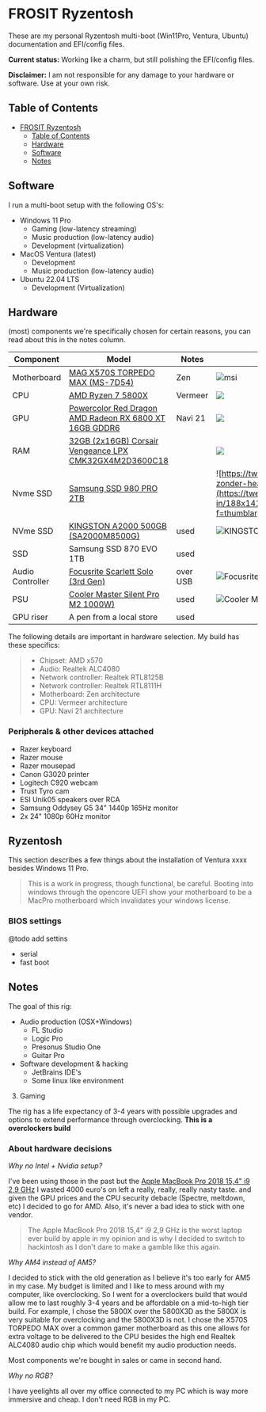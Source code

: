 FROSIT Ryzentosh
================

These are my personal Ryzentosh multi-boot (Win11Pro, Ventura, Ubuntu) documentation and EFI/config files.

__Current status:__ Working like a charm, but still polishing the EFI/config files.

__Disclaimer:__ I am not responsible for any damage to your hardware or software. Use at your own risk.

## Table of Contents

- [FROSIT Ryzentosh](#frosit-ryzentosh)
  - [Table of Contents](#table-of-contents)
  - [Hardware](#hardware)
  - [Software](#software)
  - [Notes](#notes)

## Software

I run a multi-boot setup with the following OS's:

* Windows 11 Pro
  * Gaming (low-latency streaming)
  * Music production (low-latency audio)
  * Development (virtualization)
* MacOS Ventura (latest)
  * Development
  * Music production (low-latency audio)
* Ubuntu 22.04 LTS
  * Development (Virtualization)

## Hardware

(most) components we're specifically chosen for certain reasons, you can read about this in the notes column.

| Component       | Model                                                                                                                                                                   | Notes    | image                                                                                                                                                                                                                                                                 |
|-----------------|-------------------------------------------------------------------------------------------------------------------------------------------------------------------------|----------|-----------------------------------------------------------------------------------------------------------------------------------------------------------------------------------------------------------------------------------------------------------------------|
| Motherboard     | [MAG X570S TORPEDO MAX (MS-7D54)](https://tweakers.net/pricewatch/1740288/msi-mag-x570s-torpedo-max/specificaties/)                                                     | Zen      | ![msi](https://tweakers.net/i/ifPBekDPA8PsPhawyJ9IliEs3lU=/fit-in/188x141/filters:strip_icc():fill(white):strip_exif()/i/2004600036.jpeg?f=thumblarge)                                                                                                                |
| CPU             | [AMD Ryzen 7 5800X](https://tweakers.net/processors/amd/ryzen-7-5800x_p1191294/vergelijken/)                                                                            | Vermeer  | ![](https://tweakers.net/i/Up6C156VlmECVIaS7ot9BC42DNw=/fit-in/188x141/filters:strip_icc():fill(white):strip_exif()/i/2003937724.jpeg?f=thumblarge)                                                                                                                   |
| GPU             | [Powercolor Red Dragon AMD Radeon RX 6800 XT 16GB GDDR6](https://tweakers.net/pricewatch/1672860/powercolor-red-dragon-amd-radeon-rx-6800-xt-16gb-gddr6/specificaties/) | Navi 21  | ![](https://tweakers.net/i/prx-aSM2AMl92jobuBbBJdBKYD0=/fit-in/188x141/filters:fill(white):strip_exif()/i/2004233906.png?f=thumblarge)                                                                                                                                |
| RAM             | [32GB (2x16GB) Corsair Vengeance LPX CMK32GX4M2D3600C18](https://tweakers.net/pricewatch/1489729/corsair-vengeance-lpx-cmk32gx4m2d3600c18/specificaties/)               |          | ![](https://tweakers.net/i/UhzlrfIkN-X18l9JrWu0PWjsO7E=/fit-in/188x141/filters:strip_icc():fill(white):strip_exif()/i/2003185743.jpeg?f=thumblarge)                                                                                                                   |
| Nvme SSD        | [Samsung SSD 980 PRO 2TB](https://tweakers.net/pricewatch/1648262/samsung-980-pro-zonder-heatsink-2tb.html)                                                             |          | ![https://tweakers.net/pricewatch/1648262/samsung-980-pro-zonder-heatsink-2tb.html](https://tweakers.net/i/nisR4Jc_3lCShuaqGRXI7S_UAmA=/fit-in/188x141/filters:strip_icc():fill(white):strip_exif()/i/2004129684.jpeg?f=thumblarge)                                   |
| NVme SSD        | [KINGSTON A2000 500GB (SA2000M8500G)](https://tweakers.net/pricewatch/1439056/kingston-a2000-500gb/specificaties/)                                                      | used     | ![[KINGSTON A2000 500GB (SA2000M8500G)](https://tweakers.net/pricewatch/1439056/kingston-a2000-500gb/specificaties/)](https://tweakers.net/i/WOoIwNV9Az52kha8iZY8zJ3WtGY=/fit-in/188x141/filters:strip_icc():fill(white):strip_exif()/i/2002979458.jpeg?f=thumblarge) |
| SSD             | Samsung SSD 870 EVO 1TB                                                                                                                                                 | used     |                                                                                                                                                                                                                                                                       |
| Audio Controller | [Focusrite Scarlett Solo (3rd Gen)](https://tweakers.net/pricewatch/1548680/focusrite-scarlett-solo-3rd-gen/specificaties/)                                             | over USB | ![Focusrite Scarlett Solo (3rd Gen)](https://tweakers.net/i/MEhtKKDI_ENoPgWWP0lbe7MRbmE=/fit-in/188x141/filters:fill(white):strip_exif()/i/2003551652.png?f=thumblarge/)                                                                                              |
| PSU             | [Cooler Master Silent Pro M2 1000W)](https://tweakers.net/pricewatch/303813/cooler-master-silent-pro-m2-1000w/specificaties/)                                           | used     | ![Cooler Master Silent Pro M2 1000W)](https://tweakers.net/i/zKeG4zjWBmkvNlA-BB3BkEe41yY=/fit-in/188x141/filters:strip_icc():fill(white):strip_exif()/i/1329227766.jpeg?f=thumblarge)                                                                                                                                        |
| GPU riser       | A pen from a local store                                                                                                                                                 | used     |                                                                                                                                                                                                                                                                       | 

The following details are important in hardware selection. My build has these specifics:

> * Chipset: AMD x570
> * Audio: Realtek ALC4080
> * Network controller: Realtek RTL8125B
> * Network controller: Realtek RTL8111H
> * Motherboard: Zen architecture
> * CPU: Vermeer architecture
> * GPU: Navi 21 architecture

### Peripherals & other devices attached

* Razer keyboard
* Razer mouse
* Razer mousepad
* Canon G3020 printer
* Logitech C920 webcam
* Trust Tyro cam
* ESI Unik05 speakers over RCA
* Samsung Oddysey G5 34" 1440p 165Hz monitor
* 2x 24" 1080p 60Hz monitor

## Ryzentosh

This section describes a few things about the installation of Ventura xxxx besides Windows 11 Pro.

> This is a work in progress, though functional, be careful.
> Booting into windows through the opencore UEFI show your motherboard to be a MacPro motherboard which invalidates your windows license.






### BIOS settings

@todo add settins

* serial
* fast boot




## Notes

The goal of this rig:

* Audio production (OSX+Windows)
  * FL Studio
  * Logic Pro
  * Presonus Studio One
  * Guitar Pro 
* Software development & hacking
  * JetBrains IDE's
  * Some linux like environment 
3. Gaming

The rig has a life expectancy of 3-4 years with possible upgrades and options to extend performance through overclocking. __This is a overclockers build__


### About hardware decisions

_Why no Intel + Nvidia setup?_

I've been using those in the past but the [Apple MacBook Pro 2018 15,4" i9 2,9 GHz](https://tweakers.net/pricewatch/1215465/apple-macbook-pro-2018-15-komma-4-inch-i9-2-komma-9-ghz-512gb-qwerty-spacegrijs/specificaties/) I wasted 4000 euro's on left a really, really, really nasty taste. and given the GPU prices and the CPU security debacle (Spectre, meltdown, etc) I decided to go for AMD. Also, it's never a bad idea to stick with one vendor.

> The Apple MacBook Pro 2018 15,4" i9 2,9 GHz is the worst laptop ever build by apple in my opinion and is why I decided to switch to hackintosh as I don't dare to make a gamble like this again.

_Why AM4 instead of AM5?_

I decided to stick with the old generation as I believe it's too early for AM5 in my case. My budget is limited and I like to mess around with my computer, like overclocking.
So I went for a overclockers build that would allow me to last roughly 3-4 years and be affordable on a mid-to-high tier build.
For example, I chose the 5800X over the 5800X3D as the 5800X is very suitable for overclocking and the 5800X3D is not.
I chose the X570S TORPEDO MAX over a common gamer motherboard as this one allows for extra voltage to be delivered to the CPU besides the high end Realtek ALC4080 audio chip which would benefit my audio production needs.

Most components we're bought in sales or came in second hand.

_Why no RGB?_

I have yeelights all over my office connected to my PC which is way more immersive and cheap. I don't need RGB in my PC.

